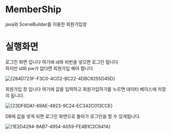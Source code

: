 # MemberShip
java와 SceneBuilder를 이용한 회원가입창

# 실행화면
로그인 화면 입니다 여기에 id와 비번을 넣으면 로그인 됩니다   
하지만 id와 pw가 없다면 회원가입 해야 합니다

   ![{284D723F-F3C0-4CD2-BC22-4DBC9255D45D}](https://user-images.githubusercontent.com/93520535/141286311-9b5509a8-7034-4c5c-9669-9b98d316a6fa.png)


회원가입 창 입니다 여기에 값을 입력하고
회원가입하기를 누르면 데이터 베이스에 저장이 됩니다.

![{23DF6DA1-69AE-4923-9C24-EC342C013CCE}](https://user-images.githubusercontent.com/93520535/141286364-d895bff2-354d-48f5-97cc-5e180ab8074f.png)

DB에 값을 넣게 되면 로그인 화면으로
돌아가 로그인을 할 수 있게됩니다.

![{1E2D4294-8AB7-4954-A059-FE4B1C2C641A}](https://user-images.githubusercontent.com/93520535/141286434-eb899897-0e62-4422-ac7a-d9cc2fea89bf.png)
